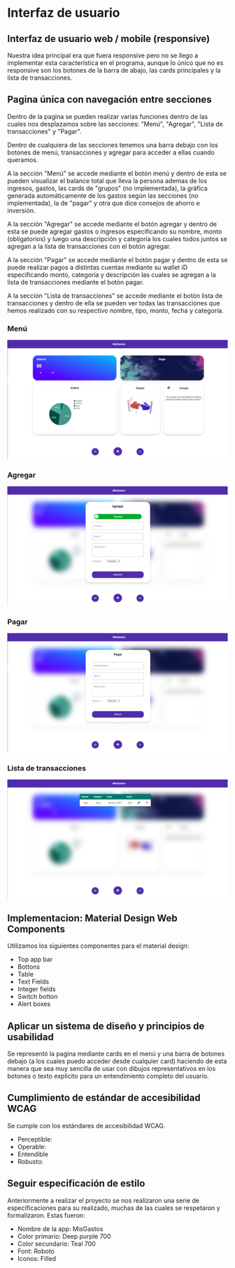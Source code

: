 # Interfaz de usuario

## Interfaz de usuario web / mobile (responsive)

Nuestra idea principal era que fuera responsive pero no se llego a implementar esta característica en el programa, aunque lo único que no es responsive son los botones de la barra de abajo, las cards principales y la lista de transacciones.

## Pagina única con navegación entre secciones

Dentro de la pagina se pueden realizar varias funciones dentro de las cuales nos desplazamos sobre las secciones: "Menú", "Agregar", "Lista de transacciones" y "Pagar".

Dentro de cualquiera de las secciones tenemos una barra debajo con los botones de menú, transacciones y agregar para acceder a ellas cuando queramos.

A la sección "Menú" se accede mediante el botón menú y dentro de esta se pueden visualizar el balance total que lleva la persona ademas de los ingresos, gastos, las cards de "grupos" (no implementada), la gráfica generada automáticamente de los gastos según las secciones (no implementada), la de "pagar" y otra que dice consejos de ahorro e inversión.

A la sección "Agregar" se accede mediante el botón agregar y dentro de esta se puede agregar gastos o ingresos especificando su nombre, monto (obligatorios) y luego una descripción y categoría los cuales todos juntos se agregan a la lista de transacciones con el botón agregar.

A la sección "Pagar" se accede mediante el botón pagar y dentro de esta se puede realizar pagos a distintas cuentas mediante su wallet iD especificando monto, categoría y descripción las cuales se agregan a la lista de transacciones mediante el botón pagar.

A la sección "Lista de transacciones" se accede mediante el botón lista de transacciones y dentro de ella se pueden ver todas las transacciones que hemos realizado con su respectivo nombre, tipo,  monto, fecha y categoría.

### Menú

![](<../.gitbook/assets/menu (1).png>)

### Agregar

![](../.gitbook/assets/agregar.png)

### Pagar

![](../.gitbook/assets/pagar.png)

### Lista de transacciones

![Se agregó un pago como ejemplo para visualizar la representación](<../.gitbook/assets/lista de transacciones.png>)

## Implementacion: Material Design Web Components

Utilizamos los siguientes componentes para el material design:

* Top app bar
* Bottons
* Table
* Text Fields
* Integer fields
* Switch botton
* Alert boxes

## Aplicar un sistema de diseño y principios de usabilidad

Se representó la pagina mediante cards en el menú y una barra de botones debajo (a los cuales puedo acceder desde cualquier card) haciendo de esta manera que sea muy sencilla de usar con dibujos representativos en los botones o texto explicito para un entendimiento completo del usuario.&#x20;

## Cumplimiento de estándar de accesibilidad WCAG

Se cumple con los estándares de accesibilidad WCAG.&#x20;

* Perceptible:&#x20;
* Operable:&#x20;
* Entendible&#x20;
* Robusto:&#x20;

## Seguir especificación de estilo

Anteriormente a realizar el proyecto se nos realizaron una serie de especificaciones para su realizado, muchas de las cuales se respetaron y formalizaron. Estas fueron:

* Nombre de la app: MisGastos
* Color primario: Deep purple 700
* Color secundario: Teal 700
* Font: Roboto
* Iconos: Filled
